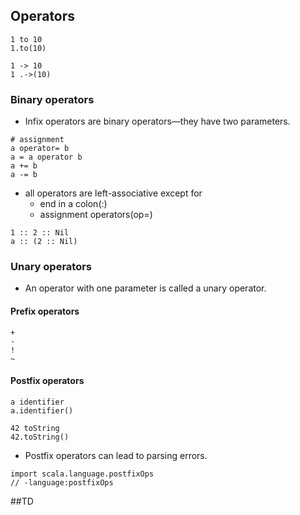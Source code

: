 ## Operators
```
1 to 10
1.to(10)

1 -> 10
1 .->(10)
```

### Binary operators
*	Infix operators are binary operators—they have two parameters. 

```
# assignment
a operator= b
a = a operator b
a += b
a -= b
```

*	all operators are left-associative except for
	*	end in a colon(:)
	* 	assignment operators(op=) 

```
1 :: 2 :: Nil
a :: (2 :: Nil)
```

### Unary operators
*	An operator with one parameter is called a unary operator.

#### Prefix operators
```
+
-
!
~
```

#### Postfix operators
```
a identifier
a.identifier()

42 toString
42.toString()
```

*	Postfix operators can lead to parsing errors. 

```
import scala.language.postfixOps
// -language:postfixOps
```

##TD
